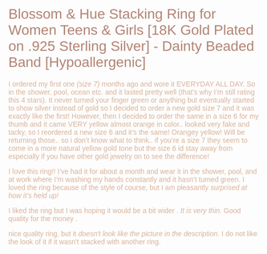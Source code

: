 <!DOCTYPE html>
<html>
<head>
  <title>Blossom & Hue Stacking Ring for Women Teens & Girls [18K Gold Plated on .925 Sterling Silver] - Dainty Beaded Band [Hypoallergenic]</title>
  <link rel="preconnect" href="https://fonts.gstatic.com">
<link href="https://fonts.googleapis.com/css2?family=Poppins:ital,wght@0,100;0,200;0,300;0,400;0,500;0,600;0,700;0,800;0,900;1,100;1,200;1,300;1,400;1,500;1,600;1,700;1,800;1,900&display=swap" rel="stylesheet">
  <style type="text/css">

body {background-color:515561;}
h1 {
  color: b28474;
  font-family:'Poppins', sans-serif;
  font-weight:400;
}
p {
color: d8b199;
font-family:'Poppins', sans-serif;
font-weight:300;
}

</style>
<h1> Blossom & Hue Stacking Ring for Women Teens & Girls [18K Gold Plated on .925 Sterling Silver] - Dainty Beaded Band [Hypoallergenic]</h1>

<p>I ordered my first one <i>(size 7)</i> months ago and wore it EVERYDAY ALL DAY. So in the shower, pool, ocean etc. and it lasted pretty well (that’s why I’m still rating this 4 stars). It never turned your finger green or anything but eventually started to show silver instead of gold so I decided to order a new gold size 7 and it was exactly like the first! However, then I decided to order the same in a size 6 for my thumb and it came VERY yellow almost orange in color.. looked very fake and tacky, so I reordered a new size 6 and it’s the same! Orangey yellow! Will be returning those.. so i don’t know what to think.. if you’re a size 7 they seem to come in a more natural yellow gold tone but the size 6 id stay away from especially if you have other gold jewelry on to see the difference!
</p>

<p>I love this ring!! I’ve had it for about a month and wear it in the shower, pool, and at work where I’m washing my hands constantly and it hasn’t turned green. I loved the ring because of the style of course, but I am pleasantly <i>surprised at how it’s held up!</i> </P>

<p>I liked the ring but I was hoping it would be a bit wider . <i>It is very thin</i>. Good quality for the money .</p>

<p>nice quality ring, but it <i>doesn't look like the picture in the description.</i> I do not like the look of it if it wasn't stacked with another ring.</p>
